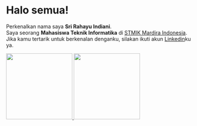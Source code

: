 # Halo semua! 

Perkenalkan nama saya **Sri Rahayu Indiani**.  
Saya seorang **Mahasiswa Teknik Informatika** di [STMIK Mardira Indonesia](https://stmik-mi.ac.id).  
Jika kamu tertarik untuk berkenalan denganku, silakan ikuti akun [Linkedin](http://linkedin.com/in/sri-rahayu-indiani-352189245)ku ya. 

<p align="left">
<a href="https://github.com/gilangadhan">
  <img height="180em" src="https://github-readme-stats-eight-theta.vercel.app/api?username=gilangadhan&show_icons=true&theme=algolia&include_all_commits=true&count_private=true"/>
  <img height="180em" src="https://github-readme-stats-eight-theta.vercel.app/api/top-langs/?username=gilangadhan&layout=compact&langs_count=8&theme=algolia"/>
</a>
</p>
